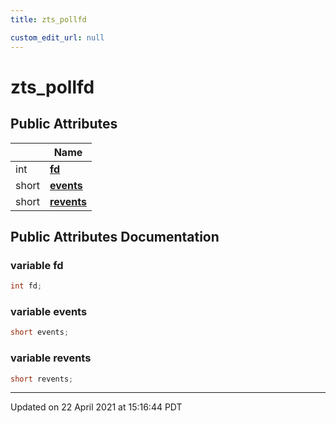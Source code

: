 ```yaml
---
title: zts_pollfd

custom_edit_url: null
---
```


# zts_pollfd



## Public Attributes

|                | Name           |
| -------------- | -------------- |
| int | **[fd](/autogen/libzt/classes/structzts__pollfd.md#variable-fd)**  |
| short | **[events](/autogen/libzt/classes/structzts__pollfd.md#variable-events)**  |
| short | **[revents](/autogen/libzt/classes/structzts__pollfd.md#variable-revents)**  |

## Public Attributes Documentation

### variable fd

```cpp
int fd;
```


### variable events

```cpp
short events;
```


### variable revents

```cpp
short revents;
```


-------------------------------

Updated on 22 April 2021 at 15:16:44 PDT
